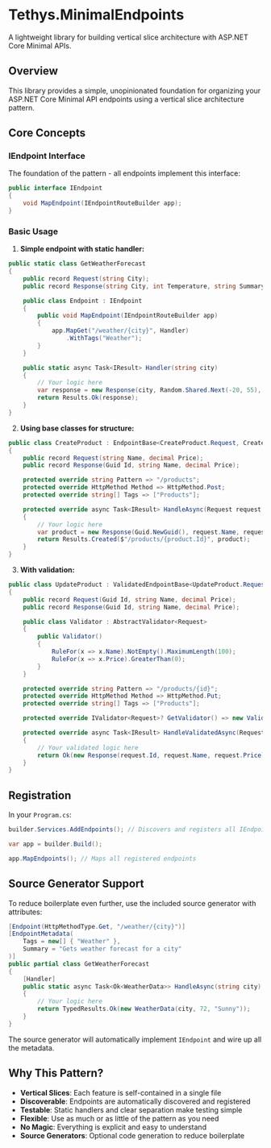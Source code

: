 # Tethys.MinimalEndpoints

A lightweight library for building vertical slice architecture with ASP.NET Core Minimal APIs.

## Overview

This library provides a simple, unopinionated foundation for organizing your ASP.NET Core Minimal API endpoints using a vertical slice architecture pattern.

## Core Concepts

### IEndpoint Interface

The foundation of the pattern - all endpoints implement this interface:

```csharp
public interface IEndpoint
{
    void MapEndpoint(IEndpointRouteBuilder app);
}
```

### Basic Usage

1. **Simple endpoint with static handler:**

```csharp
public static class GetWeatherForecast
{
    public record Request(string City);
    public record Response(string City, int Temperature, string Summary);

    public class Endpoint : IEndpoint
    {
        public void MapEndpoint(IEndpointRouteBuilder app)
        {
            app.MapGet("/weather/{city}", Handler)
                .WithTags("Weather");
        }
    }

    public static async Task<IResult> Handler(string city)
    {
        // Your logic here
        var response = new Response(city, Random.Shared.Next(-20, 55), "Sunny");
        return Results.Ok(response);
    }
}
```

2. **Using base classes for structure:**

```csharp
public class CreateProduct : EndpointBase<CreateProduct.Request, CreateProduct.Response>
{
    public record Request(string Name, decimal Price);
    public record Response(Guid Id, string Name, decimal Price);

    protected override string Pattern => "/products";
    protected override HttpMethod Method => HttpMethod.Post;
    protected override string[] Tags => ["Products"];

    protected override async Task<IResult> HandleAsync(Request request, CancellationToken cancellationToken)
    {
        // Your logic here
        var product = new Response(Guid.NewGuid(), request.Name, request.Price);
        return Results.Created($"/products/{product.Id}", product);
    }
}
```

3. **With validation:**

```csharp
public class UpdateProduct : ValidatedEndpointBase<UpdateProduct.Request, UpdateProduct.Response>
{
    public record Request(Guid Id, string Name, decimal Price);
    public record Response(Guid Id, string Name, decimal Price);

    public class Validator : AbstractValidator<Request>
    {
        public Validator()
        {
            RuleFor(x => x.Name).NotEmpty().MaximumLength(100);
            RuleFor(x => x.Price).GreaterThan(0);
        }
    }

    protected override string Pattern => "/products/{id}";
    protected override HttpMethod Method => HttpMethod.Put;
    protected override string[] Tags => ["Products"];

    protected override IValidator<Request>? GetValidator() => new Validator();

    protected override async Task<IResult> HandleValidatedAsync(Request request, CancellationToken cancellationToken)
    {
        // Your validated logic here
        return Ok(new Response(request.Id, request.Name, request.Price));
    }
}
```

## Registration

In your `Program.cs`:

```csharp
builder.Services.AddEndpoints(); // Discovers and registers all IEndpoint implementations

var app = builder.Build();

app.MapEndpoints(); // Maps all registered endpoints
```

## Source Generator Support

To reduce boilerplate even further, use the included source generator with attributes:

```csharp
[Endpoint(HttpMethodType.Get, "/weather/{city}")]
[EndpointMetadata(
    Tags = new[] { "Weather" },
    Summary = "Gets weather forecast for a city"
)]
public partial class GetWeatherForecast
{
    [Handler]
    public static async Task<Ok<WeatherData>> HandleAsync(string city)
    {
        // Your logic here
        return TypedResults.Ok(new WeatherData(city, 72, "Sunny"));
    }
}
```

The source generator will automatically implement `IEndpoint` and wire up all the metadata.

## Why This Pattern?

- **Vertical Slices**: Each feature is self-contained in a single file
- **Discoverable**: Endpoints are automatically discovered and registered
- **Testable**: Static handlers and clear separation make testing simple
- **Flexible**: Use as much or as little of the pattern as you need
- **No Magic**: Everything is explicit and easy to understand
- **Source Generators**: Optional code generation to reduce boilerplate